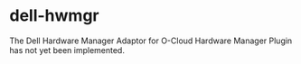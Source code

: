 # dell-hwmgr

The Dell Hardware Manager Adaptor for O-Cloud Hardware Manager Plugin has not yet been implemented.
